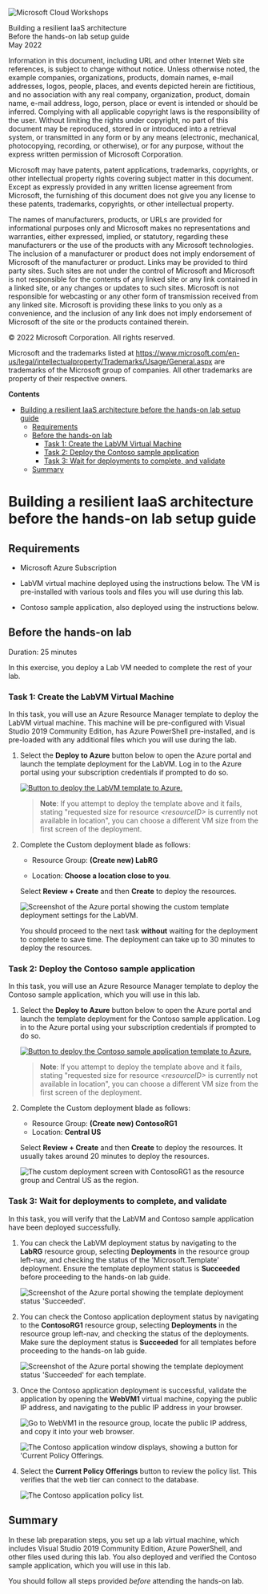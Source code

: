 ![Microsoft Cloud Workshops](https://github.com/Microsoft/MCW-Template-Cloud-Workshop/raw/main/Media/ms-cloud-workshop.png "Microsoft Cloud Workshops")

<div class="MCWHeader1">
Building a resilient IaaS architecture
</div>

<div class="MCWHeader2">
Before the hands-on lab setup guide
</div>

<div class="MCWHeader3">
May 2022

</div>

Information in this document, including URL and other Internet Web site references, is subject to change without notice. Unless otherwise noted, the example companies, organizations, products, domain names, e-mail addresses, logos, people, places, and events depicted herein are fictitious, and no association with any real company, organization, product, domain name, e-mail address, logo, person, place or event is intended or should be inferred. Complying with all applicable copyright laws is the responsibility of the user. Without limiting the rights under copyright, no part of this document may be reproduced, stored in or introduced into a retrieval system, or transmitted in any form or by any means (electronic, mechanical, photocopying, recording, or otherwise), or for any purpose, without the express written permission of Microsoft Corporation.

Microsoft may have patents, patent applications, trademarks, copyrights, or other intellectual property rights covering subject matter in this document. Except as expressly provided in any written license agreement from Microsoft, the furnishing of this document does not give you any license to these patents, trademarks, copyrights, or other intellectual property.

The names of manufacturers, products, or URLs are provided for informational purposes only and Microsoft makes no representations and warranties, either expressed, implied, or statutory, regarding these manufacturers or the use of the products with any Microsoft technologies. The inclusion of a manufacturer or product does not imply endorsement of Microsoft of the manufacturer or product. Links may be provided to third party sites. Such sites are not under the control of Microsoft and Microsoft is not responsible for the contents of any linked site or any link contained in a linked site, or any changes or updates to such sites. Microsoft is not responsible for webcasting or any other form of transmission received from any linked site. Microsoft is providing these links to you only as a convenience, and the inclusion of any link does not imply endorsement of Microsoft of the site or the products contained therein.

© 2022 Microsoft Corporation. All rights reserved.

Microsoft and the trademarks listed at <https://www.microsoft.com/en-us/legal/intellectualproperty/Trademarks/Usage/General.aspx> are trademarks of the Microsoft group of companies. All other trademarks are property of their respective owners.

**Contents**

- [Building a resilient IaaS architecture before the hands-on lab setup guide](#building-a-resilient-iaas-architecture-before-the-hands-on-lab-setup-guide)
  - [Requirements](#requirements)
  - [Before the hands-on lab](#before-the-hands-on-lab)
    - [Task 1: Create the LabVM Virtual Machine](#task-1-create-the-labvm-virtual-machine)
    - [Task 2: Deploy the Contoso sample application](#task-2-deploy-the-contoso-sample-application)
    - [Task 3: Wait for deployments to complete, and validate](#task-3-wait-for-deployments-to-complete-and-validate)
  - [Summary](#summary)

# Building a resilient IaaS architecture before the hands-on lab setup guide 

## Requirements

- Microsoft Azure Subscription

- LabVM virtual machine deployed using the instructions below. The VM is pre-installed with various tools and files you will use during this lab.

- Contoso sample application, also deployed using the instructions below.

## Before the hands-on lab

Duration: 25 minutes

In this exercise, you deploy a Lab VM needed to complete the rest of your lab.

### Task 1: Create the LabVM Virtual Machine

In this task, you will use an Azure Resource Manager template to deploy the LabVM virtual machine. This machine will be pre-configured with Visual Studio 2019 Community Edition, has Azure PowerShell pre-installed, and is pre-loaded with any additional files which you will use during the lab.

1. Select the **Deploy to Azure** button below to open the Azure portal and launch the template deployment for the LabVM. Log in to the Azure portal using your subscription credentials if prompted to do so.

    [![Button to deploy the LabVM template to Azure.](https://aka.ms/deploytoazurebutton "Deploy the LabVM template to Azure")](https://portal.azure.com/#create/Microsoft.Template/uri/https%3A%2F%2Fraw.githubusercontent.com%2Fmicrosoft%2FMCW-Building-a-resilient-IaaS-architecture%2Fmaster%2FHands-on%20lab%2FResources%2Ftemplates%2Flab-vm.json)

    > **Note**: If you attempt to deploy the template above and it fails, stating "requested size for resource *\<resourceID\>* is currently not available in location", you can choose a different VM size from the first screen of the deployment. 

2. Complete the Custom deployment blade as follows:

    - Resource Group: **(Create new) LabRG**
  
    - Location: **Choose a location close to you**.

    Select **Review + Create** and then **Create** to deploy the resources.

    ![Screenshot of the Azure portal showing the custom template deployment settings for the LabVM.](images/BeforeTheHOL/labvm-deploy1.png "Screenshot of the Azure portal showing the custom template deployment settings for the LabVM")

    You should proceed to the next task **without** waiting for the deployment to complete to save time. The deployment can take up to 30 minutes to deploy the resources.

### Task 2: Deploy the Contoso sample application

In this task, you will use an Azure Resource Manager template to deploy the Contoso sample application, which you will use in this lab.

1. Select the **Deploy to Azure** button below to open the Azure portal and launch the template deployment for the Contoso sample application. Log in to the Azure portal using your subscription credentials if prompted to do so.

    [![Button to deploy the Contoso sample application template to Azure.](https://aka.ms/deploytoazurebutton "Deploy the Contoso sample application template to Azure")](https://portal.azure.com/#create/Microsoft.Template/uri/https%3A%2F%2Fraw.githubusercontent.com%2Fmicrosoft%2FMCW-Building-a-resilient-IaaS-architecture%2Fmaster%2FHands-on%20lab%2FResources%2Ftemplates%2Fcontoso-iaas.json)

    > **Note**: If you attempt to deploy the template above and it fails, stating "requested size for resource *\<resourceID\>* is currently not available in location", you can choose a different VM size from the first screen of the deployment.

2. Complete the Custom deployment blade as follows:

    - Resource Group: **(Create new) ContosoRG1**
    - Location: **Central US**

    Select **Review + Create** and then **Create** to deploy the resources. It usually takes around 20 minutes to deploy the resources.

    ![The custom deployment screen with ContosoRG1 as the resource group and Central US as the region.](images/BeforeTheHOL/contoso-deploy1.png "Custom deployment")

### Task 3: Wait for deployments to complete, and validate

In this task, you will verify that the LabVM and Contoso sample application have been deployed successfully.

1. You can check the LabVM deployment status by navigating to the **LabRG** resource group, selecting **Deployments** in the resource group left-nav, and checking the status of the 'Microsoft.Template' deployment. Ensure the template deployment status is **Succeeded** before proceeding to the hands-on lab guide.

    ![Screenshot of the Azure portal showing the template deployment status 'Succeeded'.](images/BeforeTheHOL/deployment-succeeded.png "Screenshot of the Azure portal showing the template deployment status Succeeded")

2. You can check the Contoso application deployment status by navigating to the **ContosoRG1** resource group, selecting **Deployments** in the resource group left-nav, and checking the status of the deployments. Make sure the deployment status is **Succeeded** for all templates before proceeding to the hands-on lab guide.

    ![Screenshot of the Azure portal showing the template deployment status 'Succeeded' for each template.](images/BeforeTheHOL/contoso-success1.png "Screenshot of the Azure portal showing the template deployment status Succeeded for each template")

3. Once the Contoso application deployment is successful, validate the application by opening the **WebVM1** virtual machine, copying the public IP address, and navigating to the public IP address in your browser.

    ![Go to WebVM1 in the resource group, locate the public IP address, and copy it into your web browser.](images/BeforeTheHOL/contoso-webvmpubip.png "Copy WebVM1 public IP address")

    ![The Contoso application window displays, showing a button for 'Current Policy Offerings.](images/BeforeTheHOL/contoso-app.png "Contoso application")

4. Select the **Current Policy Offerings** button to review the policy list. This verifies that the web tier can connect to the database.

    ![The Contoso application policy list.](images/BeforeTheHOL/contoso-policy.png "Contoso policies")

## Summary

In these lab preparation steps, you set up a lab virtual machine, which includes Visual Studio 2019 Community Edition, Azure PowerShell, and other files used during this lab. You also deployed and verified the Contoso sample application, which you will use in this lab.

You should follow all steps provided *before* attending the hands-on lab.
